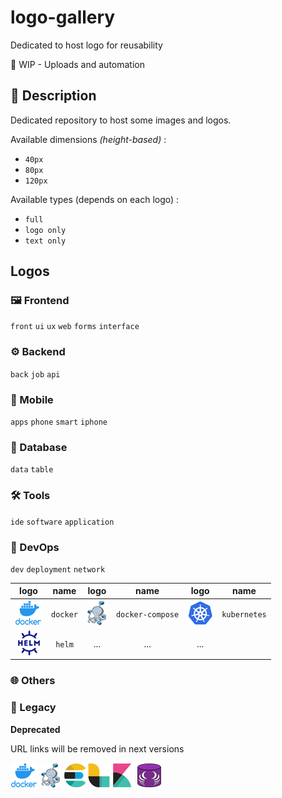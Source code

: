 # logo-gallery
Dedicated to host logo for reusability

:construction: WIP - Uploads and automation

## :speech_balloon: Description

Dedicated repository to host some images and logos.

Available dimensions *(height-based)* :
* `40px`
* `80px`
* `120px`

Available types (depends on each logo) :
* `full`
* `logo only`
* `text only`

## Logos

### :framed_picture: Frontend

`front` `ui` `ux` `web` `forms` `interface`

### :gear: Backend

`back` `job` `api`

### :iphone: Mobile

`apps` `phone` `smart` `iphone`

### :date: Database

`data` `table`

### :hammer_and_wrench: Tools

`ide` `software` `application`

### :rocket: DevOps

`dev` `deployment` `network`

|logo|name|logo|name|logo|name|
|:--:|:--:|:--:|:--:|:--:|:--:|
|![docker](img/docker/docker.png "docker")|`docker`|![docker-compose](img/docker-compose/docker-compose.png "docker-compose")|`docker-compose`|![kubernetes](img/kubernetes/kubernetes.png "docker-compose")|`kubernetes`|
|![helm](img/helm/helm.png "helm")|`helm`|...|...|...|

### :globe_with_meridians: Others

### :stop_sign: Legacy

**Deprecated**

URL links will be removed in next versions

![docker](img/docker/docker.png "docker")
![docker-compose](img/docker-compose/docker-compose.png "docker-compose")
![elk](img/elk/elk.png "elk")
![schemacrawler](img/schemacrawler/schemacrawler.png "elk")
